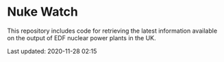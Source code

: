 # Nuke Watch

This repository includes code for retrieving the latest information available on the output of EDF nuclear power plants in the UK.

Last updated: 2020-11-28 02:15